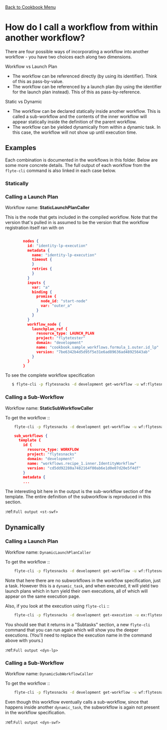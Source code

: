 [Back to Cookbook Menu](../..)
# How do I call a workflow from within another workflow?

There are four possible ways of incorporating a workflow into another workflow - you have two choices each along two dimensions.

Workflow vs Launch Plan
  * The workflow can be referenced directly (by using its identifier). Think of this as pass-by-value.
  * The workflow can be referenced by a launch plan (by using the identifier for the launch plan instead). This of this as pass-by-reference.

Static vs Dynamic
  * The workflow can be declared statically inside another workflow. This is called a sub-workflow and the contents of the inner workflow will appear statically inside the definition of the parent workflow.
  * The workflow can be yielded dynamically from within a dynamic task. In this case, the workflow will not show up until execution time.

## Examples

Each combination is documented in the workflows in this folder. Below are some more concrete details. The full output of each workflow from the ``flyte-cli`` command is also linked in each case below.

### Statically

### Calling a Launch Plan

Workflow name: **StaticLaunchPlanCaller**

This is the node that gets included in the compiled workflow. Note that the version that's pulled in is assumed to be the version that the workflow registration itself ran with on

```json

        nodes {
          id: "identity-lp-execution"
          metadata {
            name: "identity-lp-execution"
            timeout {
            }
            retries {
            }
          }
          inputs {
            var: "a"
            binding {
              promise {
                node_id: "start-node"
                var: "outer_a"
              }
            }
          }
          workflow_node {
            launchplan_ref {
              resource_type: LAUNCH_PLAN
              project: "flytetester"
              domain: "development"
              name: "cookbook.sample_workflows.formula_1.outer.id_lp"
              version: "7be6342b4d5d95f5e31e6ad89636ad48925643ab"
            }
          }
        }
```

To see the complete workflow specification
```bash
   $ flyte-cli -p flytesnacks -d development get-workflow -u wf:flytesnacks:development:workflows.recipe_1.outer.StaticLaunchPlanCaller:<sha>
```

### Calling a Sub-Workflow

Workflow name: **StaticSubWorkflowCaller**

To get the workflow ::

```bash
    flyte-cli -p flytesnacks -d development get-workflow -u wf:flytesnacks:development:workflows.recipe_1.outer.StaticSubWorkflowCaller:<sha>
```

```json
    sub_workflows {
      template {
        id {
          resource_type: WORKFLOW
          project: "flytesnacks"
          domain: "development"
          name: "workflows.recipe_1.inner.IdentityWorkflow"
          version: "cd5dd92280a7482164f00ab6e1d0e07d20e5f4df"
        }
        metadata {
        ...
```

The interesting bit here in the output is the sub-workflow section of the template.  The entire definition of the subworkflow is reproduced in this section.

:ref:`Full output <st-swf>`


## Dynamically

### Calling a Launch Plan

Workflow name: ``DynamicLaunchPlanCaller``

To get the workflow ::

```bash
    flyte-cli -p flytesnacks -d development get-workflow -u wf:flytesnacks:development:workflows.recipe_1.outer.DynamicLaunchPlanCaller:<sha>
```

Note that here there are no subworkflows in the workflow specification, just a task. However this is a ``dynamic_task``, and when executed, it will yield two launch plans which in turn yield their own executions, all of which will appear on the same execution page.

Also, if you look at the execution using ``flyte-cli`` ::

```bash
    flyte-cli -p flytesnacks -d development get-execution -u ex:flytesnacks:development:hmi4y7so5j
```

You should see that it returns in a "Subtasks" section, a new ``flyte-cli`` command that you can run again which will show you the deeper executions. (You'll need to replace the execution name in the command above with yours.)

:ref:`Full output <dyn-lp>`

### Calling a Sub-Workflow

Workflow name: ``DynamicSubWorkflowCaller``

To get the workflow ::

```bash
    flyte-cli -p flytesnacks -d development get-workflow -u wf:flytesnacks:development:sample_workflows.formula_1.outer.DynamicSubWorkflowCaller:4fffbe68d0cb37c8b43e17fa214bbfb4a6ae416e
```

Even though this workflow eventually calls a sub-workflow, since that happens inside another ``dynamic_task``, the subworkflow is again not present in the workflow specification.

:ref:`Full output <dyn-swf>`

